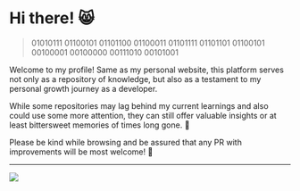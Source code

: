 # Hi there! 😸

> 01010111 01100101 01101100 01100011 01101111 01101101 01100101 00100001 00100000 00111010 00101001

Welcome to my profile! Same as my personal website, this platform serves not only as a repository of knowledge, but also as a testament to my personal growth journey as a developer.

While some repositories may lag behind my current learnings and also could use some more attention, they can still offer valuable insights or at least bittersweet memories of times long gone. 🥲

Please be kind while browsing and be assured that any PR with improvements will be most welcome! 💪

---

<picture>
  <source
    srcset="https://github-readme-stats.vercel.app/api?username=cristidraghici&theme=graywhite&show_icons=true&count_private=true&show_icons=true&rank_icon=github"
    media="(prefers-color-scheme: dark)"
  />
  <source
    srcset="https://github-readme-stats.vercel.app/api?username=cristidraghici&theme=graywhite&show_icons=true&count_private=true&show_icons=true&rank_icon=github"
    media="(prefers-color-scheme: light), (prefers-color-scheme: no-preference)"
  />
  <img src="https://github-readme-stats.vercel.app/api?username=cristidraghici&theme=graywhite&show_icons=true&count_private=true&show_icons=true&rank_icon=github" />
</picture>
